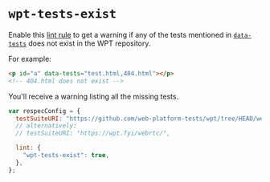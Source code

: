 # `wpt-tests-exist`

Enable this [lint rule](lint) to get a warning if any of the tests mentioned in [`data-tests`](data-tests) does not exist in the WPT repository.

For example:

```html "illegalExample": "data-tests with a missing test."
<p id="a" data-tests="test.html,404.html"></p>
<!-- 404.html does not exist -->
```

You'll receive a warning listing all the missing tests.

```js "example": "Ensure all data-tests WPT exist for WebRTC."
var respecConfig = {
  testSuiteURI: "https://github.com/web-platform-tests/wpt/tree/HEAD/webrtc/",
  // alternatively:
  // testSuiteURI: "https://wpt.fyi/webrtc/",

  lint: {
    "wpt-tests-exist": true,
  },
};
```
